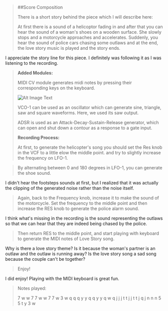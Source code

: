 > ##Score Composition
> 
> There is a short story behind the piece which I will describe here:
> 
> At first there is a sound of a helicoptor fading in and after that you can hear the sound of a woman's shoes on a wooden surface. She slowly stops and a motorcycle approaches and accelerates. Suddenly, you hear the sound of police cars chasing some outlaws and at the end, the love story music is played and the story ends.

I appreciate the story line for this piece. I definitely was following it as I was listening to the recording.

> **Added Modules:**
> 
> MIDI CV module generates midi notes by pressing their corresponding keys on the keyboard.
> 
> ![Alt Image Text](https://imgur.com/wBqIZg6.png)
> 
> 
> VCO-1 can be used as an oscillator which can generate sine, triangle, saw and square waveforms. Here, we used its saw output.
> 
> ADSR is used as an Attack-Decay-Sustain-Release generator, which can open and shut down a contour as a response to a gate input.
> 
> 
> 
> 
> 
> **Recording Process:**
> 
> At first, to generate the helicopter's song you should set the Res knob in the VCF to a little elow the middle point. and try to slightly increase the frequency on LFO-1. 

> By alternating between 0 and 180 degrees in LFO-1, you can generate the shoe sound.

I didn't hear the footsteps sounds at first, but I realized that it was actually the clipping of the generated noise rather than the noise itself.

> Again, back to the Frequency knob, increase it to make the sound of the motorcycle.
> Set the frequency to the middle point and then increase the RES knob to generate the police alarm sound.

I think what's missing in the recording is the sound representing the outlaws so that we can hear that they are indeed being chased by the police.

> Then return RES to the middle point, and start playing with keyboard to generate the MIDI notes of Love Story song.

Why is there a love story theme? Is it because the woman's partner is an outlaw and the outlaw is running away? Is the love story song a sad song because the couple can't be together?

> Enjoy!

I did enjoy!
Playing with the MIDI keyboard is great fun.

> 
> Notes played:
> 
> 7
> w
> w
> 7
> 7
> w
> w
> 7
> 7
> w
> 3
> w
> q
> q
> q
> y
> y
> q
> q
> y
> y
> q
> w
> q
> j
> j
> j
> t
> t
> j
> j
> t
> t
> j
> q
> j
> n
> n
> n
> 5
> 5
> t
> y
> 3
> w
